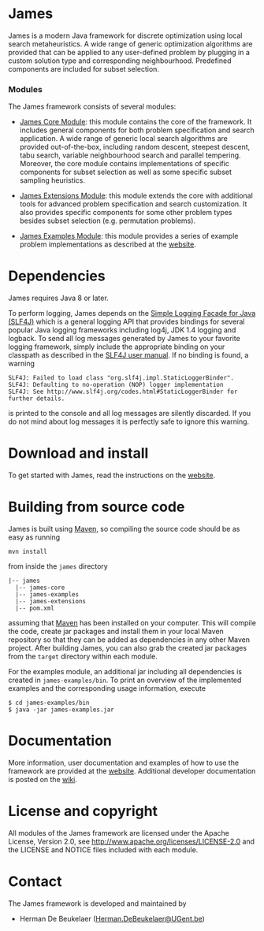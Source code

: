 James
=====

James is a modern Java framework for discrete optimization using local search metaheuristics.
A wide range of generic optimization algorithms are provided that can be applied to any user-defined
problem by plugging in a custom solution type and corresponding neighbourhood. Predefined components
are included for subset selection.

### Modules

The James framework consists of several modules:
 
 - [James Core Module][core-module]: this module contains the core of the framework. It includes general
     components for both problem specification and search application. A wide range of generic local search
     algorithms are provided out-of-the-box, including random descent, steepest descent, tabu search, variable
     neighbourhood search and parallel tempering. Moreover, the core module contains implementations of specific
     components for subset selection as well as some specific subset sampling heuristics.
   
 - [James Extensions Module][extensions-module]: this module extends the core with additional tools
        for advanced problem specification and search customization. It also provides specific
        components for some other problem types besides subset selection (e.g. permutation problems).
                 
 - [James Examples Module][examples-module]: this module provides a series of example problem implementations
 	 as described at the [website][examples-website].

Dependencies
============

James requires Java 8 or later.

To perform logging, James depends on the [Simple Logging Facade for Java (SLF4J)][slf4j] which is a general
logging API that provides bindings for several popular Java logging frameworks including log4j, JDK 1.4 logging
and logback. To send all log messages generated by James to your favorite logging framework, simply include
the appropriate binding on your classpath as described in the [SLF4J user manual][slf4j-manual]. If no binding is
found, a warning

```
SLF4J: Failed to load class "org.slf4j.impl.StaticLoggerBinder".
SLF4J: Defaulting to no-operation (NOP) logger implementation
SLF4J: See http://www.slf4j.org/codes.html#StaticLoggerBinder for further details.
```

is printed to the console and all log messages are silently discarded. If you do not mind about log messages
it is perfectly safe to ignore this warning.

Download and install
====================

To get started with James, read the instructions on the [website][getstarted].

Building from source code
=========================

James is built using [Maven][maven], so compiling the source code should be as easy as running

```
mvn install
```

from inside the `james` directory

```
|-- james
  |-- james-core
  |-- james-examples
  |-- james-extensions
  |-- pom.xml
```

assuming that [Maven][maven] has been installed on your computer. This will compile the code, create jar packages and install them in your local Maven repository so that they can be added as dependencies in any other Maven project. After building James, you can also grab the created jar packages from the `target` directory within each module.

For the examples module, an additional jar including all dependencies is created in `james-examples/bin`.
To print an overview of the implemented examples and the corresponding usage information, execute

```
$ cd james-examples/bin
$ java -jar james-examples.jar
```

Documentation
=============

More information, user documentation and examples of how to use the framework are provided at the [website][james-website]. Additional developer documentation is posted on the [wiki][james-wiki].

License and copyright
=====================

All modules of the James framework are licensed under the Apache License, Version 2.0, see http://www.apache.org/licenses/LICENSE-2.0 and the LICENSE and NOTICE files included with each module.

Contact
=======

The James framework is developed and maintained by

 - Herman De Beukelaer (Herman.DeBeukelaer@UGent.be)
 
 
 
[core-module]:       https://github.com/hdbeukel/james/tree/master/james/james-core
[extensions-module]: https://github.com/hdbeukel/james/tree/master/james/james-extensions
[examples-module]:   https://github.com/hdbeukel/james/tree/master/james/james-examples
[examples-website]:  http://www.jamesframework.org/examples
[slf4j]:             http://www.slf4j.org
[slf4j-manual]:      http://www.slf4j.org/manual.html
[sonatype]:          https://oss.sonatype.org/index.html#welcome
[maven]:             http://maven.apache.org
[getstarted]:        http://www.jamesframework.org/getstarted/
[james-website]:     http://www.jamesframework.org
[james-wiki]:        http://github.com/hdbeukel/james/wiki

